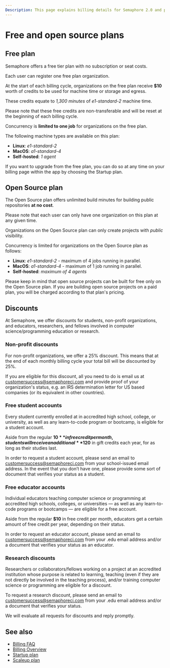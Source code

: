 ```yaml
---
Description: This page explains billing details for Semaphore 2.0 and provides information on changing credit card and billing information.
---
```


# Free and open source plans

## Free plan

Semaphore offers a free tier plan with no subscription or seat costs.

Each user can register one free plan organization.

At the start of each billing cycle, organizations on the free plan receive **$10** worth of credits to be used for machine time or storage and egress.

These credits equate to *1,300 minutes* of *e1-standard-2* machine time.

Please note that these free credits are non-transferable and will be reset at the beginning of each billing cycle.

Concurrency is **limited to one job** for organizations on the free plan.

The following machine types are available on this plan:

- **Linux**: *e1-standard-2*
- **MacOS**: *a1-standard-4*
- **Self-hosted**: *1 agent*

If you want to upgrade from the free plan, you can do so at any time on your billing page within the app by choosing the Startup plan.

## Open Source plan

The Open Source plan offers unlimited build minutes for building public repositories **at no cost**.

Please note that each user can only have one organization on this plan at any given time.

Organizations on the Open Source plan can only create projects with *public* visibility.

Concurrency is limited for organizations on the Open Source plan as follows:

- **Linux**: *e1-standard-2* - maximum of 4 jobs running in parallel.
- **MacOS**: *a1-standard-4* - maximum of 1 job running in parallel.
- **Self-hosted**: *maximum of 4 agents*

Please keep in mind that open source projects can be built for free only on the Open Source plan. If you are building open source projects on a paid plan, you will be charged according to that plan's pricing.

## Discounts

At Semaphore, we offer discounts for students, non-profit organizations, and educators, researchers, and fellows involved in computer science/programming education or research.

### Non-profit discounts

For non-profit organizations, we offer a 25% discount. This means that at the end of each monthly billing cycle your total bill will be discounted by 25%.

If you are eligible for this discount, all you need to do is email us at [customersuccess@semaphoreci.com](mailto:customersuccess@semaphoreci.com) and provide proof of your organization's status, e.g. an IRS determination letter for US based companies (or its equivalent in other countries).

### Free student accounts

Every student currently enrolled at in accredited high school, college, or university, as well as any learn-to-code program or bootcamp, is eligible for a student account.

Aside from the regular **$10** in free credit per month, students will receive an additional **$120** in gift credits each year, for as long as their studies last.

In order to request a student account, please send an email to [customersuccess@semaphoreci.com](mailto:customersuccess@semaphoreci.com) from your school-issued email address. In the event that you don’t have one, please provide some sort of document that verifies your status as a student.

### Free educator accounts

Individual educators teaching computer science or programming at accredited high schools, colleges, or universities — as well as any learn-to-code programs or bootcamps — are eligible for a free account.

Aside from the regular **$10** in free credit per month, educators get a certain amount of free credit per year, depending on their status.

In order to request an educator account, please send an email to [customersuccess@semaphoreci.com](mailto:customersuccess@semaphoreci.com) from your .edu email address and/or a document that verifies your status as an educator.

### Research discounts

Researchers or collaborators/fellows working on a project at an accredited institution whose purpose is related to learning, teaching (even if they are not directly be involved in the teaching process), and/or training computer science or programming are eligible for a discount.

To request a research discount, please send an email to [customersuccess@semaphoreci.com](mailto:customersuccess@semaphoreci.com) from your .edu email address and/or a document that verifies your status.

We will evaluate all requests for discounts and reply promptly.

## See also

- [Billing FAQ](/account-management/billing-faq/)
- [Billing Overview](/account-management/billing-overview/)
- [Startup plan](/account-management/startup-plan/)
- [Scaleup plan](/account-management/scaleup-plan/)
